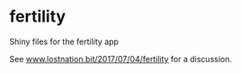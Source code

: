 # fertility

Shiny files for the fertility app

See www.lostnation.bit/2017/07/04/fertility  for a discussion.
